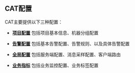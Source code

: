 ## CAT配置

CAT主要提供以下三种配置：

- **[项目配置](project.md)**    包括项目基本信息、机器分组配置

- **[告警配置](alarm.md)**    包括基本告警配置、告警规则、以及具体告警配置

- **[全局配置](global.md)**    包括服务端配置、消息采样配置、客户端路由

- **[业务指标](business.md)**    包括业务监控配置、业务标签配置
